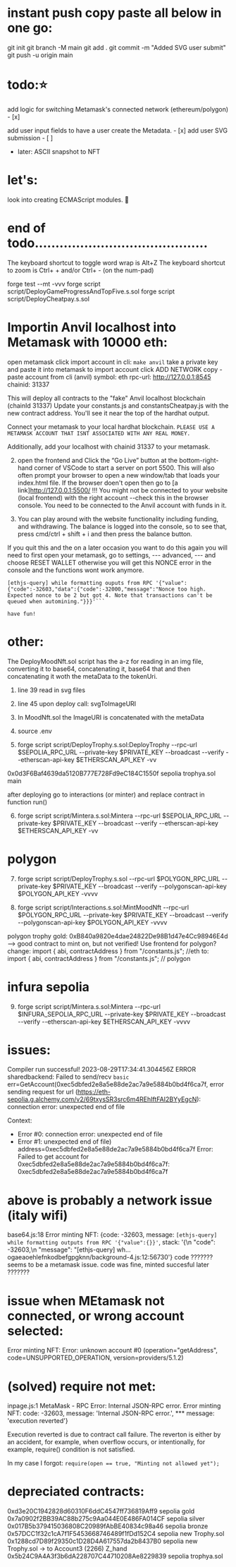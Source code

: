 # instant push copy paste all below in one go:

git init
git branch -M main
git add .
git commit -m "Added SVG user submit"
git push -u origin main

# todo:⭐️

add logic for switching Metamask's connected network (ethereum/polygon) - [x]

add user input fields to have a user create the Metadata. - [x]
add user SVG submission - [ ]

- later: ASCII snapshot to NFT

# let's:

look into creating ECMAScript modules. 🧩

# end of todo..........................................

The keyboard shortcut to toggle word wrap is Alt+Z
The keyboard shortcut to zoom is Ctrl+ + and/or Ctrl+ - (on the num-pad)

forge test --mt <nameOfTest> -vvv
forge script script/DeployGameProgressAndTopFive.s.sol
forge script script/DeployCheatpay.s.sol

# Importin Anvil localhost into Metamask with 10000 eth:

open metamask
click import account
in cli: `make anvil`
take a private key and paste it into metamask to import account
click ADD NETWORK
copy - paste account from cli (anvil)
symbol: eth
rpc-url: http://127.0.0.1:8545
chainid: 31337

This will deploy all contracts to the "fake" Anvil localhost blockchain (chainId 31337)
Update your constants.js and constantsCheatpay.js with the new contract address.
You'll see it near the top of the hardhat output.

Connect your metamask to your local hardhat blockchain.
`PLEASE USE A METAMASK ACCOUNT THAT ISNT ASSOCIATED WITH ANY REAL MONEY.`

Additionally, add your localhost with chainid 31337 to your metamask.

2. open the frontend and
   Click the “Go Live” button at the bottom-right-hand corner of VSCode to start a server on port 5500. This will also often prompt your browser to open a new window/tab that loads your index.html file.
   If the browser doen't open then go to [a link]http://127.0.0.1:5500/
   !!! You might not be connected to your website (local frontend) with the right account
   --check this in the browser console. You need to be connected to the Anvil account with
   funds in it.

3. You can play around with the website functionality including funding, and withdrawing. The balance is logged into the console, so to see that, press cmd/ctrl + shift + i
   and then press the balance button.

If you quit this and the on a later occasion you want to do this again you will need to first open your metamask,
go to settings, --- advanced, --- and choose RESET WALLET
otherwise you will get this NONCE error in the console and the functions wont work anymore.

````MetaMask - RPC Error:
[ethjs-query] while formatting ouputs from RPC '{"value":{"code":-32603,"data":{"code":-32000,"message":"Nonce too high. Expected nonce to be 2 but got 4. Note that transactions can't be queued when automining."}}}'```

have fun!

````

# other:

The DeployMoodNft.sol script has the a-z for reading in an img file, converting it to base64,
concatenating it, base64 that and then concatenating it woth the metaData to the tokenUri.

1. line 39 read in svg files
2. line 45 upon deploy call: svgToImageURI
3. In MoodNft.sol the ImageURI is concatenated with the metaData

4. source .env

5. forge script script/DeployTrophy.s.sol:DeployTrophy --rpc-url $SEPOLIA_RPC_URL --private-key $PRIVATE_KEY --broadcast --verify --etherscan-api-key $ETHERSCAN_API_KEY -vv

0x0d3F6Baf4639da5120B777E728Fd9eC184C1550f sepolia trophya.sol main

after deploying go to interactions (or minter) and replace contract in function run()

6. forge script script/Mintera.s.sol:Mintera --rpc-url $SEPOLIA_RPC_URL --private-key $PRIVATE_KEY --broadcast --verify --etherscan-api-key $ETHERSCAN_API_KEY -vv

# polygon

7. forge script script/DeployTrophy.s.sol --rpc-url $POLYGON_RPC_URL --private-key $PRIVATE_KEY --broadcast --verify --polygonscan-api-key $POLYGON_API_KEY -vvvv

8. forge script script/Interactions.s.sol:MintMoodNft --rpc-url $POLYGON_RPC_URL --private-key $PRIVATE_KEY --broadcast --verify --polygonscan-api-key $POLYGON_API_KEY -vvvv

polygon trophy gold: 0xB840a9820e4dae24822De98B1d47e4Cc98946E4d --> good contract
to mint on, but not verified!
Use frontend for polygon?  
change: import { abi, contractAddress } from "/constants.js"; //eth
to: import { abi, contractAddress } from "/constants.js"; // polygon

# infura sepolia

9. forge script script/Mintera.s.sol:Mintera --rpc-url $INFURA_SEPOLIA_RPC_URL --private-key $PRIVATE_KEY --broadcast --verify --etherscan-api-key $ETHERSCAN_API_KEY -vvvv

# issues:

Compiler run successful!
2023-08-29T17:34:41.304456Z ERROR sharedbackend: Failed to send/recv `basic` err=GetAccount(0xec5dbfed2e8a5e88de2ac7a9e5884b0bd4f6ca7f,
error sending request for url (https://eth-sepolia.g.alchemy.com/v2/69txysSR3src6m4REhIftFAI2BYyEgcN): connection error: unexpected end of file

Context:

- Error #0: connection error: unexpected end of file
- Error #1: unexpected end of file) address=0xec5dbfed2e8a5e88de2ac7a9e5884b0bd4f6ca7f
  Error:
  Failed to get account for 0xec5dbfed2e8a5e88de2ac7a9e5884b0bd4f6ca7f: 0xec5dbfed2e8a5e88de2ac7a9e5884b0bd4f6ca7f

# above is probably a network issue (italy wifi)

base64.js:18 Error minting NFT:
{code: -32603, message: `[ethjs-query] while formatting outputs from RPC '{"value":{}}'`, stack: '{\n "code": -32603,\n "message": "[ethjs-query] wh…ogaeaoehlefnkodbefgpgknn/background-4.js:12:56730'}
code
??????? seems to be a metamask issue. code was fine, minted succesful later ???????

# issue when MEtamask not connected, or wrong account selected:

Error minting NFT: Error: unknown account #0 (operation="getAddress", code=UNSUPPORTED_OPERATION, version=providers/5.1.2)

# (solved) require not met:

inpage.js:1 MetaMask - RPC Error: Internal JSON-RPC error.
Error minting NFT:
code: -32603, message: 'Internal JSON-RPC error.', \*\*\* message: 'execution reverted'}

Execution reverted is due to contract call failure. The reverton is either by an accident, for example, when overflow occurs, or intentionally, for example, require() condition is not satisfied.

In my case I forgot: `require(open == true, "Minting not allowed yet");`

# depreciated contracts:

0xd3e20C1942828d60310F6ddC4547ff736819Aff9 sepolia gold
0x7a0902f2BB39AC88b275c9Aa044E0E486FA014CF sepolia silver
0x017B5b379415036808C20989fAbBE40834c98a46 sepolia bronze
0x57DCC1f32c1cA7f1F5453668746489f1fDd152C4 sepolia new Trophy.sol
0x1288cd7D89f29350c1D28D4A617557da2b8437B0 sepolia new Trophy.sol -> to Account3 (2266) Z_hand
0x5b24C9A4A3f3b6dA228707C44710208Ae8229839 sepolia trophya.sol

